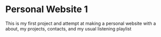# Personal Website 1

This is my first project and attempt at making a personal website with a
about, my projects, contacts, and my usual listening playlist 
